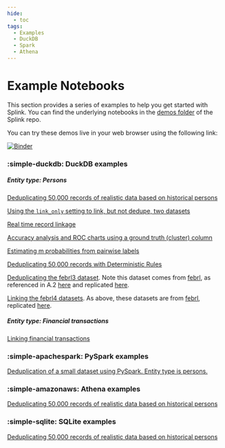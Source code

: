 ```yaml
---
hide:
  - toc
tags:
  - Examples
  - DuckDB
  - Spark
  - Athena
---
```


# Example Notebooks

This section provides a series of examples to help you get started with Splink. You can find the underlying notebooks in the [demos folder](https://github.com/moj-analytical-services/splink/tree/master/docs/demos/examples) of the Splink repo.

You can try these demos live in your web browser using the following link:

[![Binder](https://mybinder.org/badge_logo.svg)](https://mybinder.org/v2/gh/moj-analytical-services/splink/enable_binder?labpath=docs%2Fdemos%2Fexamples%2Fduckdb%2Fdeduplicate_50k_synthetic.ipynb)

### :simple-duckdb: DuckDB examples

##### Entity type: Persons

[Deduplicating 50,000 records of realistic data based on historical persons](./duckdb/deduplicate_50k_synthetic.ipynb)

[Using the `link_only` setting to link, but not dedupe, two datasets](./duckdb/link_only.ipynb)

[Real time record linkage](./duckdb/real_time_record_linkage.ipynb)

[Accuracy analysis and ROC charts using a ground truth (cluster) column](./duckdb/accuracy_analysis_from_labels_column.ipynb)

[Estimating m probabilities from pairwise labels](./duckdb/pairwise_labels.ipynb)

[Deduplicating 50,000 records with Deterministic Rules](./duckdb/examples/duckdb/deterministic_dedupe.ipynb)

[Deduplicating the febrl3 dataset](./duckdb/febrl3.ipynb). Note this dataset comes from [febrl](http://users.cecs.anu.edu.au/~Peter.Christen/Febrl/febrl-0.3/febrldoc-0.3/manual.html), as referenced in A.2 [here](https://arxiv.org/pdf/2008.04443.pdf) and replicated [here](https://recordlinkage.readthedocs.io/en/latest/ref-datasets.html).

[Linking the febrl4 datasets](./duckdb/febrl4.ipynb). As above, these datasets are from [febrl](http://users.cecs.anu.edu.au/~Peter.Christen/Febrl/febrl-0.3/febrldoc-0.3/manual.html), replicated [here](https://recordlinkage.readthedocs.io/en/latest/ref-datasets.html).

##### Entity type: Financial transactions

[Linking financial transactions](./duckdb/transactions.ipynb)

### :simple-apachespark: PySpark examples

[Deduplication of a small dataset using PySpark. Entity type is persons.](./spark/deduplicate_1k_synthetic.ipynb)

### :simple-amazonaws: Athena examples

[Deduplicating 50,000 records of realistic data based on historical persons](./athena/deduplicate_50k_synthetic.ipynb)

### :simple-sqlite: SQLite examples

[Deduplicating 50,000 records of realistic data based on historical persons](./sqlite/deduplicate_50k_synthetic.ipynb)
